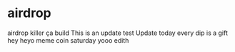 # airdrop
airdrop killer
ça build
This is an update
test
Update today
every dip is a gift
hey
heyo
meme coin
saturday
yooo
edith
